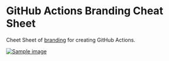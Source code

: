 # GitHub Actions Branding Cheat Sheet

Cheet Sheet of [branding](https://help.github.com/en/articles/metadata-syntax-for-github-actions#branding) for creating GitHub Actions.

[![Sample image](https://user-images.githubusercontent.com/3797062/65786081-ce0cdb00-e190-11e9-9430-f89d1c4a063e.png)](https://haya14busa.github.io/github-action-brandings/)

